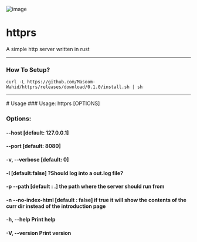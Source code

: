 ![image](https://github.com/user-attachments/assets/eaa6cb55-7584-43d0-bade-17fdf78176f8)

# httprs
A simple http server written in rust

<hr>

### How To Setup?
```shell
curl -L https://github.com/Masoom-Wahid/httprs/releases/download/0.1.0/install.sh | sh
```

<hr>
# Usage
### Usage: httprs [OPTIONS]

### Options:
####  --host <HOST>             [default: 127.0.0.1]
####  --port <PORT>             [default: 8080]
####  -v, --verbose <VERBOSE>   [default: 0]
####  -l                        [default:false]  ?Should log into a out.log file?
####  -p   --path   <PATH>      [default : .] the path where the server should run from
####  -n   --no-index-html      [default : false] if true it will show the contents of the curr dir instead of the introduction page
####  -h, --help               Print help
####  -V, --version            Print version
